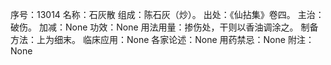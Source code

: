 序号：13014
名称：石灰散
组成：陈石灰（炒）。
出处：《仙拈集》卷四。
主治：破伤。
加减：None
功效：None
用法用量：掺伤处，干则以香油调涂之。
制备方法：上为细末。
临床应用：None
各家论述：None
用药禁忌：None
附注：None

